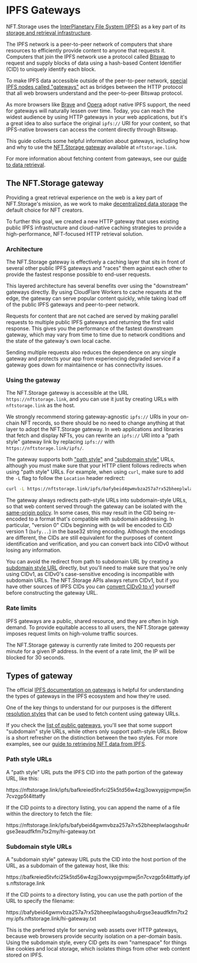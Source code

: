 # IPFS Gateways

NFT.Storage uses the [InterPlanetary File System (IPFS)](https://ipfs.io) as a key part of its [storage and retrieval infrastructure][concepts-decentralized-storage].

The IPFS network is a peer-to-peer network of computers that share resources to efficiently provide content to anyone that requests it. Computers that join the IPFS network use a protocol called [Bitswap][ipfs-docs-bitswap] to request and supply blocks of data using a hash-based Content Identifier (CID) to uniquely identify each block.

To make IPFS data accessible outside of the peer-to-peer network, [special IPFS nodes called "gateways"][ipfs-docs-gateway] act as bridges between the HTTP protocol that all web browsers understand and the peer-to-peer Bitswap protocol.

As more browsers like [Brave][brave-ipfs] and [Opera][opera-ipfs] adopt native IPFS support, the need for gateways will naturally lessen over time. Today, you can reach the widest audience by using HTTP gateways in your web applications, but it's a great idea to also surface the original `ipfs://` URI for your content, so that IPFS-native browsers can access the content directly through Bitswap.

This guide collects some helpful information about gateways, including how and why to use the [NFT.Storage gateway](#the-nft-storage-gateway) available at `nftstorage.link`.

For more information about fetching content from gateways, see our [guide to data retrieval][howto-retrieve].

## The NFT.Storage gateway

Providing a great retrieval experience on the web is a key part of NFT.Storage's mission, as we work to make [decentralized data storage][concepts-decentralized-storage] the default choice for NFT creators.

To further this goal, we created a new HTTP gateway that uses existing public IPFS infrastructure and cloud-native caching strategies to provide a high-performance, NFT-focused HTTP retrieval solution.

### Architecture

The NFT.Storage gateway is effectively a caching layer that sits in front of several other public IPFS gateways and "races" them against each other to provide the fastest response possible to end-user requests.

This layered architecture has several benefits over using the "downstream" gateways directly. By using CloudFlare Workers to cache requests at the edge, the gateway can serve popular content quickly, while taking load off of the public IPFS gateways and peer-to-peer network.

Requests for content that are not cached are served by making parallel requests to multiple public IPFS gateways and returning the first valid response. This gives you the performance of the fastest downstream gateway, which may vary from time to time due to network conditions and the state of the gateway's own local cache. 

Sending multiple requests also reduces the dependence on any single gateway and protects your app from experiencing degraded service if a gateway goes down for maintainence or has connectivity issues.

### Using the gateway

The NFT.Storage gateway is accessible at the URL `https://nftstorage.link`, and you can use it just by creating URLs with `nftstorage.link` as the host. 

We strongly recommend storing gateway-agnostic `ipfs://` URIs in your on-chain NFT records, so there should be no need to change anything at that layer to adopt the NFT.Storage gateway. In web applications and libraries that fetch and display NFTs, you can rewrite an `ipfs://` URI into a "path style" gateway link by replacing `ipfs://` with `https://nftstorage.link/ipfs/`.

The gateway supports both ["path style"](#path-style-urls) and ["subdomain style"](#subdomain-style-urls) URLs, although you must make sure that your HTTP client follows redirects when using "path style" URLs. For example, when using `curl`, make sure to add the `-L` flag to follow the `Location` header redirect:

```bash
curl -L https://nftstorage.link/ipfs/bafybeid4gwmvbza257a7rx52bheeplwlaogshu4rgse3eaudfkfm7tx2my/hi-gateway.txt
```

The gateway always redirects path-style URLs into subdomain-style URLs, so that web content served through the gateway can be isolated with the [same-origin policy](https://en.wikipedia.org/wiki/Same-origin_policy). In some cases, this may result in the CID being re-encoded to a format that's compatible with subdomain addressing. In particular, "version 0" CIDs beginning with `Qm` will be encoded to CID version 1 (`bafy...`) in the base32 string encoding. Although the encodings are different, the CIDs are still equivalent for the purposes of content identification and verification, and you can convert back into CIDv0 without losing any information.

You can avoid the redirect from path to subdomain URL by creating a [subdomain style URL](#subdomain-style-urls) directly, but you'll need to make sure that you're only using CIDv1, as CIDv0's case-sensitive encoding is incompatible with subdomain URLs. The NFT.Storage APIs always return CIDv1, but if you have other sources of IPFS CIDs you can [convert CIDv0 to v1][ipfs-docs-cid-convert] yourself before constructing the gateway URL.

### Rate limits

IPFS gateways are a public, shared resource, and they are often in high demand. To provide equitable access to all users, the NFT.Storage gateway imposes request limits on high-volume traffic sources.

The NFT.Storage gateway is currently rate limited to 200 requests per minute for a given IP address. In the event of a rate limit, the IP will be blocked for 30 seconds. 

## Types of gateway

The official [IPFS documentation on gateways][ipfs-docs-gateway] is helpful for understanding the types of gateways in the IPFS ecosystem and how they're used.

One of the key things to understand for our purposes is the different [resolution styles][ipfs-docs-gateway-resolution] that can be used to fetch content using gateway URLs.

If you check the [list of public gateways][public-gateway-checker], you'll see that some support "subdomain" style URLs, while others only support path-style URLs. Below is a short refresher on the distinction between the two styles. For more examples, see our [guide to retrieving NFT data from IPFS][howto-retrieve].

### Path style URLs

A "path style" URL puts the IPFS CID into the path portion of the gateway URL, like this:

<span className="overflow-wrap-breakword">
https://nftstorage.link/ipfs/bafkreied5tvfci25k5td56w4zgj3owxypjgvmpwj5n7cvzgp5t4ittatfy
</span>

If the CID points to a directory listing, you can append the name of a file within the directory to fetch the file:

<span className="overflow-wrap-breakword">
https://nftstorage.link/ipfs/bafybeid4gwmvbza257a7rx52bheeplwlaogshu4rgse3eaudfkfm7tx2my/hi-gateway.txt
</span>

### Subdomain style URLs

A "subdomain style" gateway URL puts the CID into the host portion of the URL, as a subdomain of the gateway host, like this:

<span className="overflow-wrap-breakword">
https://bafkreied5tvfci25k5td56w4zgj3owxypjgvmpwj5n7cvzgp5t4ittatfy.ipfs.nftstorage.link
</span>

If the CID points to a directory listing, you can use the path portion of the URL to specify the filename:

<span className="overflow-wrap-breakword">
https://bafybeid4gwmvbza257a7rx52bheeplwlaogshu4rgse3eaudfkfm7tx2my.ipfs.nftstorage.link/hi-gateway.txt
</span>

This is the preferred style for serving web assets over HTTP gateways, because web browsers provide security isolation on a per-domain basis. Using the subdomain style, every CID gets its own "namespace" for things like cookies and local storage, which isolates things from other web content stored on IPFS.


[concepts-decentralized-storage]: /docs/concepts/decentralized-storage/
[brave-ipfs]: https://brave.com/ipfs-support/
[opera-ipfs]: https://blogs.opera.com/tips-and-tricks/2021/02/opera-crypto-files-for-keeps-ipfs-unstoppable-domains/
[ipfs-docs-cid]: https://docs.ipfs.io/concepts/content-addressing
[ipfs-docs-cid-convert]: https://docs.ipfs.io/concepts/content-addressing/#cid-conversion
[ipfs-docs-gateway]: https://docs.ipfs.io/concepts/ipfs-gateway/
[ipfs-docs-gateway-resolution]: https://docs.ipfs.io/concepts/ipfs-gateway/#resolution-style
[ipfs-docs-bitswap]: https://docs.ipfs.io/concepts/bitswap/
[public-gateway-checker]: https://ipfs.github.io/public-gateway-checker/
[howto-retrieve]: /docs/how-to/retrieve

